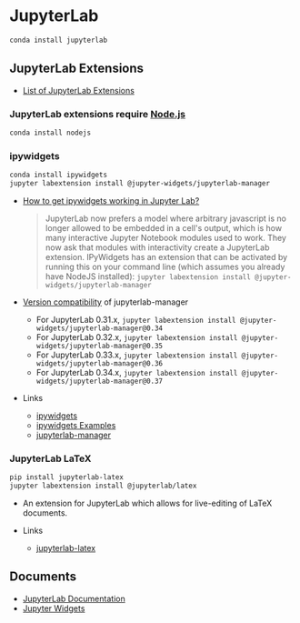 # JupyterLab

```bash
conda install jupyterlab
```

## JupyterLab Extensions

  - [List of JupyterLab Extensions](https://github.com/topics/jupyterlab-extension)

### JupyterLab extensions require [Node.js](https://nodejs.org)

```bash
conda install nodejs
```

### ipywidgets

```bash
conda install ipywidgets
jupyter labextension install @jupyter-widgets/jupyterlab-manager
```

  - [How to get ipywidgets working in Jupyter Lab?](https://stackoverflow.com/questions/49542417/how-to-get-ipywidgets-working-in-jupyter-lab)
    > JupyterLab now prefers a model where arbitrary javascript is no longer allowed to be embedded in a cell's output, which is how many interactive Jupyter Notebook modules used to work. They now ask that modules with interactivity create a JupyterLab extension. IPyWidgets has an extension that can be activated by running this on your command line (which assumes you already have NodeJS installed): `jupyter labextension install @jupyter-widgets/jupyterlab-manager`

  - [Version compatibility](https://github.com/jupyter-widgets/ipywidgets/blob/master/packages/jupyterlab-manager/README.md) of jupyterlab-manager

    * For JupyterLab 0.31.x, `jupyter labextension install @jupyter-widgets/jupyterlab-manager@0.34`
    * For JupyterLab 0.32.x, `jupyter labextension install @jupyter-widgets/jupyterlab-manager@0.35`
    * For JupyterLab 0.33.x, `jupyter labextension install @jupyter-widgets/jupyterlab-manager@0.36`
    * For JupyterLab 0.34.x, `jupyter labextension install @jupyter-widgets/jupyterlab-manager@0.37`

  - Links
    * [ipywidgets](https://github.com/jupyter-widgets/ipywidgets)
    * [ipywidgets Examples](https://github.com/jupyter-widgets/ipywidgets/blob/master/docs/source/examples/Index.ipynb)
    * [jupyterlab-manager](https://github.com/jupyter-widgets/ipywidgets/tree/master/packages/jupyterlab-manager)

### JupyterLab LaTeX

```bash
pip install jupyterlab-latex
jupyter labextension install @jupyterlab/latex
```

  - An extension for JupyterLab which allows for live-editing of LaTeX documents.
  
  - Links
    * [jupyterlab-latex](https://github.com/jupyterlab/jupyterlab-latex)

## Documents

  - [JupyterLab Documentation](https://jupyterlab.readthedocs.io/en/stable/)
  - [Jupyter Widgets](https://ipywidgets.readthedocs.io/)

